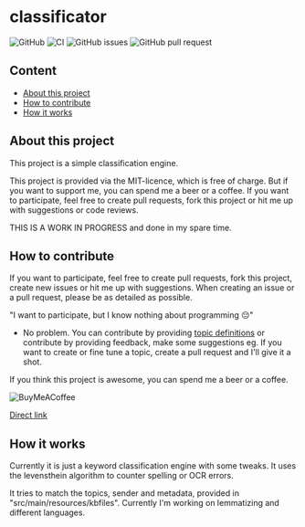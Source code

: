 # classificator

![GitHub](https://img.shields.io/github/license/Cuupa/classificator) ![CI](https://github.com/Cuupa/classificator/workflows/CI/badge.svg) ![GitHub issues](https://img.shields.io/github/issues-raw/Cuupa/classificator) ![GitHub pull request](https://img.shields.io/github/issues-pr-raw/Cuupa/classificator)

## Content
- [About this project](https://github.com/Cuupa/classificator#about-this-project)
- [How to contribute](https://github.com/Cuupa/classificator#how-to-contribute)
- [How it works](https://github.com/Cuupa/classificator#how-it-works)

## About this project
This project is a simple classification engine.

This project is provided via the MIT-licence, which is free of charge. But if you want to support me, you can spend me a beer or a coffee.
If you want to participate, feel free to create pull requests, fork this project or hit me up with suggestions or code reviews.

THIS IS A WORK IN PROGRESS and done in my spare time.

## How to contribute
If you want to participate, feel free to create pull requests, fork this project, create new issues or hit me up with suggestions.
When creating an issue or a pull request, please be as detailed as possible.

"I want to participate, but I know nothing about programming 😔"
- No problem. You can contribute by providing [topic definitions](https://github.com/Cuupa/classificator/tree/master/src/main/resources/kbfiles) or contribute by providing feedback, make some suggestions eg.
If you want to create or fine tune a topic, create a pull request and I'll give it a shot.

If you think this project is awesome, you can spend me a beer or a coffee.

![BuyMeACoffee](https://img.shields.io/badge/Support%20%20me-Buy%20me%20a%20coffee-success?logo=buymeacoffee&link=https://buymeacoff.ee/Cuupa)

[Direct link](https://buymeacoff.ee/Cuupa)

## How it works
Currently it is just a keyword classification engine with some tweaks. It uses the levensthein algorithm to counter spelling or OCR errors.

It tries to match the topics, sender and metadata, provided in "src/main/resources/kbfiles".
Currently I'm working on lemmatizing and different languages.
